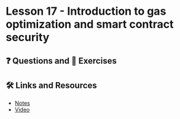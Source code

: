 # Lesson 17 - Introduction to gas optimization and smart contract security

## ❓ Questions and 💪 Exercises

## 🛠️ Links and Resources

- [Notes](https://github.com/Encode-Club-Solidity-Bootcamp/Lesson-17)
- [Video](https://www.youtube.com/watch?v=f-9qHYlnGno)
